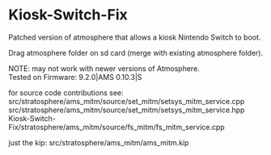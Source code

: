 # Kiosk-Switch-Fix 
Patched version of atmosphere that allows a kiosk Nintendo Switch to boot.  

Drag atmosphere folder on sd card (merge with existing atmosphere folder). 

NOTE: may not work with newer versions of Atmosphere.  
Tested on Firmware: 9.2.0|AMS 0.10.3|S

for source code contributions see:  
src/stratosphere/ams_mitm/source/set_mitm/setsys_mitm_service.cpp
src/stratosphere/ams_mitm/source/set_mitm/setsys_mitm_service.hpp
Kiosk-Switch-Fix/stratosphere/ams_mitm/source/fs_mitm/fs_mitm_service.cpp

just the kip: 
src/stratosphere/ams_mitm/ams_mitm.kip
